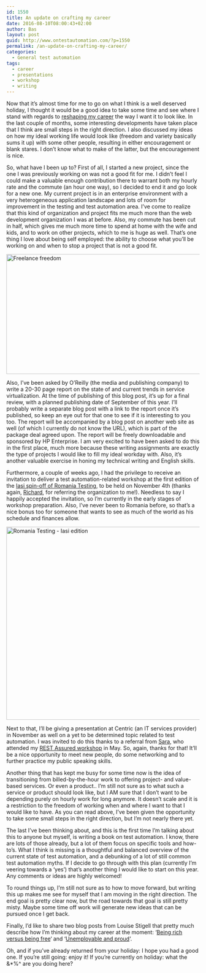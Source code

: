 ```yaml
---
id: 1550
title: An update on crafting my career
date: 2016-08-10T08:00:43+02:00
author: Bas
layout: post
guid: http://www.ontestautomation.com/?p=1550
permalink: /an-update-on-crafting-my-career/
categories:
  - General test automation
tags:
  - career
  - presentations
  - workshop
  - writing
---
```

Now that it&#8217;s almost time for me to go on what I think is a well deserved holiday, I thought it would be a good idea to take some time and see where I stand with regards to <a href="http://www.ontestautomation.com/on-shaping-my-career-in-test-automation/" target="_blank">reshaping my career</a> the way I want it to look like. In the last couple of months, some interesting developments have taken place that I think are small steps in the right direction. I also discussed my ideas on how my ideal working life would look like (freedom and variety basically sums it up) with some other people, resulting in either encouragement or blank stares. I don&#8217;t know what to make of the latter, but the encouragement is nice.

So, what have I been up to? First of all, I started a new project, since the one I was previously working on was not a good fit for me. I didn&#8217;t feel I could make a valuable enough contribution there to warrant both my hourly rate and the commute (an hour one way), so I decided to end it and go look for a new one. My current project is in an enterprise environment with a very heterogeneous application landscape and lots of room for improvement in the testing and test automation area. I&#8217;ve come to realize that this kind of organization and project fits me much more than the web development organization I was at before. Also, my commute has been cut in half, which gives me much more time to spend at home with the wife and kids, and to work on other projects, which to me is huge as well. That&#8217;s one thing I love about being self employed: the ability to choose what you&#8217;ll be working on and when to stop a project that is not a good fit.

<a href="http://www.ontestautomation.com/?attachment_id=1551" rel="attachment wp-att-1551"><img src="http://www.ontestautomation.com/wp-content/uploads/2016/07/freelance-freedom.jpg" alt="Freelance freedom" width="660" height="313" class="aligncenter size-full wp-image-1551" srcset="https://www.ontestautomation.com/wp-content/uploads/2016/07/freelance-freedom.jpg 660w, https://www.ontestautomation.com/wp-content/uploads/2016/07/freelance-freedom-300x142.jpg 300w" sizes="(max-width: 660px) 100vw, 660px" /></a>

Also, I&#8217;ve been asked by O&#8217;Reilly (the media and publishing company) to write a 20-30 page report on the state of and current trends in service virtualization. At the time of publishing of this blog post, it&#8217;s up for a final review, with a planned publishing date of September of this year. I&#8217;ll probably write a separate blog post with a link to the report once it&#8217;s published, so keep an eye out for that one to see if it is interesting to you too. The report will be accompanied by a blog post on another web site as well (of which I currently do not know the URL), which is part of the package deal agreed upon. The report will be freely downloadable and sponsored by HP Enterprise. I am very excited to have been asked to do this in the first place, much more because these writing assignments are exactly the type of projects I would like to fill my ideal workday with. Also, it&#8217;s another valuable exercise in honing my technical writing and English skills.

Furthermore, a couple of weeks ago, I had the privilege to receive an invitation to deliver a test automation-related workshop at the first edition of the <a href="http://iasi.romaniatesting.ro/" target="_blank">Iasi spin-off of Romania Testing</a>, to be held on November 4th (thanks again, <a href="http://www.thefriendlytester.co.uk/" target="_blank">Richard</a>, for referring the organization to me!). Needless to say I happily accepted the invitation, so I&#8217;m currently in the early stages of workshop preparation. Also, I&#8217;ve never been to Romania before, so that&#8217;s a nice bonus too for someone that wants to see as much of the world as his schedule and finances allow.

<a href="http://www.ontestautomation.com/?attachment_id=1552" rel="attachment wp-att-1552"><img src="http://www.ontestautomation.com/wp-content/uploads/2016/07/iasi.png" alt="Romania Testing - Iasi edition" width="610" height="504" class="aligncenter size-full wp-image-1552" srcset="https://www.ontestautomation.com/wp-content/uploads/2016/07/iasi.png 610w, https://www.ontestautomation.com/wp-content/uploads/2016/07/iasi-300x248.png 300w" sizes="(max-width: 610px) 100vw, 610px" /></a>

Next to that, I&#8217;ll be giving a presentation at Centric (an IT services provider) in November as well on a yet to be determined topic related to test automation. I was invited to do this thanks to a referral from <a href="https://twitter.com/autotestersara" target="_blank">Sara</a>, who attended my <a href="http://www.ontestautomation.com/lessons-learned-from-delivering-a-test-automation-workshop/" target="_blank">REST Assured workshop</a> in May. So, again, thanks for that! It&#8217;ll be a nice opportunity to meet new people, do some networking and to further practice my public speaking skills.

Another thing that has kept me busy for some time now is the idea of transitioning from billed-by-the-hour work to offering project- and value-based services. Or even a product.. I&#8217;m still not sure as to what such a service or product should look like, but I AM sure that I don&#8217;t want to be depending purely on hourly work for long anymore. It doesn&#8217;t scale and it is a restriction to the freedom of working when and where I want to that I would like to have. As you can read above, I&#8217;ve been given the opportunity to take some small steps in the right direction, but I&#8217;m not nearly there yet.

The last I&#8217;ve been thinking about, and this is the first time I&#8217;m talking about this to anyone but myself, is writing a book on test automation. I know, there are lots of those already, but a lot of them focus on specific tools and how-to&#8217;s. What I think is missing is a thoughtful and balanced overview of the current state of test automation, and a debunking of a lot of still common test automation myths. If I decide to go through with this plan (currently I&#8217;m veering towards a &#8216;yes&#8217;) that&#8217;s another thing I would like to start on this year. Any comments or ideas are highly welcomed!

To round things up, I&#8217;m still not sure as to how to move forward, but writing this up makes me see for myself that I am moving in the right direction. The end goal is pretty clear now, but the road towards that goal is still pretty misty. Maybe some time off work will generate new ideas that can be pursued once I get back.

Finally, I&#8217;d like to share two blog posts from Louise Stigell that pretty much describe how I&#8217;m thinking about my career at the moment: &#8216;<a href="http://www.ohsosensitive.com/blog/being-rich-vs-being-free" target="_blank">Being rich versus being free</a>&#8216; and &#8216;<a href="http://www.ohsosensitive.com/blog/unemployable-and-proud" target="_blank">Unemployable and proud</a>&#8216;.

Oh, and if you&#8217;ve already returned from your holiday: I hope you had a good one. If you&#8217;re still going: enjoy it! If you&#8217;re currently on holiday: what the &*%^ are you doing here?
